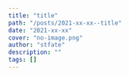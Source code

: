 ```yaml
---
title: "title"
path: "/posts/2021-xx-xx--title"
date: "2021-xx-xx"
cover: "no-image.png"
author: "stfate"
description: ""
tags: []
---
```


<style type="text/css">
<!--
p {white-space: pre-wrap};
-->
</style>

<re-img
    src="no-image.png"
    title="title"
    href="https://stfate.net"
    >
</re-img>
